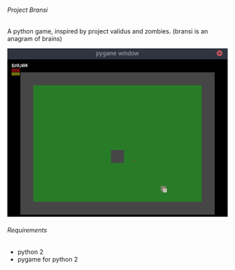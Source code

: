###### Project Bransi
 A python game, inspired by project validus and zombies. (bransi is an anagram of brains)

![Alt text](/project-bransi.gif?raw=true "Gameplay Gif")

###### Requirements

 * python 2
 * pygame for python 2
